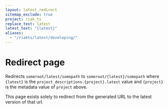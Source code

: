 ```yaml
---
layout: latest_redirect
sitemap_exclude: true
project: riak_ts
replace_text: latest
latest_text: "{latest}"
aliases:
  - "/riakts/latest/developing/"
---
```


# Redirect page

Redirects `someroot/latest/somepath` to `someroot/{latest}/somepath`
where `{latest}` is the `project_descriptions.{project}.latest` value
and `{project}` is the metadata value of `project` above.

This page exists solely to redirect from the generated URL to the latest version of
that url.
